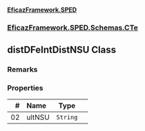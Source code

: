 #### [EficazFramework.SPED](EficazFrameworkSPED.md 'EficazFramework SPED')
### [EficazFramework.SPED.Schemas.CTe](EficazFramework.SPED.Schemas.CTe.md 'EficazFramework.SPED.Schemas.CTe')

## distDFeIntDistNSU Class

### Remarks
### Properties

| # | Name | Type | |
| ---: | :--- | :---: | :--- |
| 02 | ultNSU | `String` |  |
